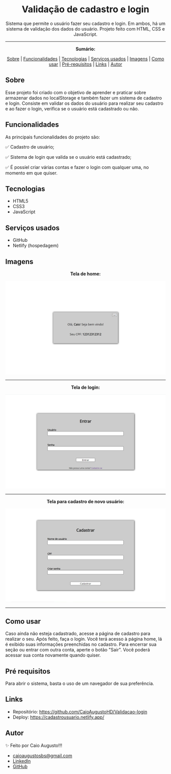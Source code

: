 <h1 align="center">Validação de cadastro e login</h1>
<p align="center">Sistema que permite o usuário fazer seu cadastro e login. Em ambos, há um sistema de validação dos dados do usuário. Projeto feito com HTML, CSS e JavaScript.</p>

---

**<p align="center">Sumário:</p>**
<p align="center">
<a href="#sobre">Sobre</a> |
<a href="#funcionalidades">Funcionalidades</a> |
<a href="#tecnologias">Tecnologias</a> |
<a href="#serviços-usados">Serviços usados</a> |
<a href="#imagens">Imagens</a> |
<a href="#como-usar">Como usar</a> |
<a href="#pré-requisitos">Pré-requisitos</a> |
<a href="#links">Links</a> |
<a href="#autor">Autor</a></p>



## Sobre
Esse projeto foi criado com o objetivo de aprender e praticar sobre armazenar dados no localStorage e também fazer um sistema de cadastro e login. Consiste em validar os dados do usuário para realizar seu cadastro e ao fazer o login, verifica se o usuário está cadastrado ou não.


## Funcionalidades
As principais funcionalidades do projeto são:

✅ Cadastro de usuário;

✅ Sistema de login que valida se o usuário está cadastrado;

✅ É possíel criar várias contas e fazer o login com qualquer uma, no momento em que quiser.


## Tecnologias
* HTML5
* CSS3
* JavaScript


## Serviços usados
* GitHub
* Netlify (hospedagem)


## Imagens
**<p align="center">Tela de home:</p>**
<img src="img/telahome.png" alt="Imagem da página home">

---
**<p align="center">Tela de login:</p>**
<img src="img/telalogin.png" alt="Imagem da tela de login">

---
**<p align="center">Tela para cadastro de novo usuário:</p>**
<img src="img/telacadastro.png" alt="Imagem da tela de cadastro">

---


## Como usar
Caso ainda não esteja cadastrado, acesse a página de cadastro para realizar o seu. Após feito, faça o login.
Você terá acesso à página home, lá é exibido suas informações preenchidas no cadastro.
Para encerrar sua seção ou entrar com outra conta, aperte o botão "Sair". Você poderá acessar sua conta novamente quando quiser.

## Pré requisitos
Para abrir o sistema, basta o uso de um navegador de sua preferência.


## Links
* Repositório: https://github.com/CaioAugustoHD/Validacao-login
* Deploy: https://cadastrousuario.netlify.app/

## Autor
✨ Feito por Caio Augusto!!!

* caioaugustosbs@gmail.com
* <a href="https://www.linkedin.com/in/caio-augusto-cap/" target=”_blank”>LinkedIn</a>
* <a href="https://github.com/CaioAugustoHD" target=”_blank”>GitHub</a>
